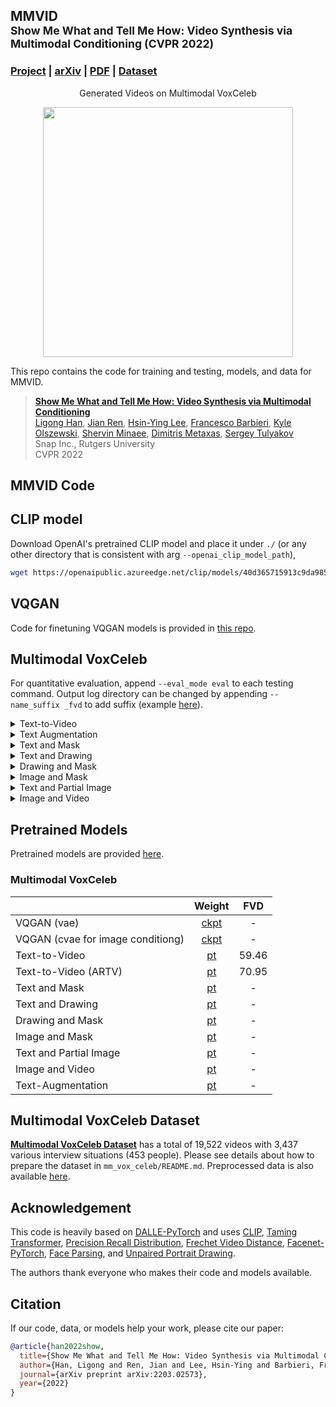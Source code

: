 ## MMVID<br><sub>Show Me What and Tell Me How: Video Synthesis via Multimodal Conditioning (CVPR 2022)</sub>

### [Project](https://snap-research.github.io/MMVID/) | [arXiv](https://arxiv.org/abs/2203.02573) | [PDF](https://arxiv.org/pdf/2203.02573.pdf) | [Dataset](https://github.com/phymhan/MMVID#multimodal-voxceleb-dataset)

<div align="center">
  Generated Videos on Multimodal VoxCeleb
</div>

<div class="gif">
<p align="center">
<img src='images/demo.gif' align="center" width=400>
</p>
</div>

This repo contains the code for training and testing, models, and data for MMVID.

> [**Show Me What and Tell Me How: Video Synthesis via Multimodal Conditioning**](https://snap-research.github.io/MMVID/)<br>
> [Ligong Han](https://phymhan.github.io/), [Jian Ren](https://alanspike.github.io/), [Hsin-Ying Lee](http://hsinyinglee.com/), [Francesco Barbieri](https://fvancesco.github.io/), [Kyle Olszewski](https://kyleolsz.github.io/), [Shervin Minaee](https://sites.google.com/site/shervinminaee/home), [Dimitris Metaxas](https://people.cs.rutgers.edu/~dnm/), [Sergey Tulyakov](http://www.stulyakov.com/)<br>
> Snap Inc., Rutgers University<br>
> CVPR 2022


## MMVID Code 

## CLIP model
Download OpenAI's pretrained CLIP model and place it under `./` (or any other directory that is consistent with arg `--openai_clip_model_path`),

```bash
wget https://openaipublic.azureedge.net/clip/models/40d365715913c9da98579312b702a82c18be219cc2a73407c4526f58eba950af/ViT-B-32.pt
```

## VQGAN

Code for finetuning VQGAN models is provided in [this repo](https://github.com/phymhan/taming-transformers).

## Multimodal VoxCeleb


For quantitative evaluation, append `--eval_mode eval` to each testing command. Output log directory can be changed by appending `--name_suffix _fvd` to add suffix (example [here](https://github.com/phymhan/MMVID/blob/master/scripts/mmvoxceleb/text_to_video/evaluation.sh)).

<details>
  <summary>Text-to-Video</summary>
  
  #### Training:
    bash scripts/mmvoxceleb/text_to_video/train.sh
  #### Testing:
    bash scripts/mmvoxceleb/text_to_video/test.sh
  #### For Quantitative Evaluation (FVD and PRD):
    bash scripts/mmvoxceleb/text_to_video/evaluation.sh
</details>

<details>
  <summary>Text Augmentation</summary>

  Text augmentation for better training. To enable using a pretrained RoBERTa model, append `--fixed_language_model roberta-large` to the training/testing command. Note that this feature is only *experimental* and is not very robust.

  To enable text dropout, append `--drop_sentence` to the training command. Text dropout is also compatible with using a RoBERTa. We observed that text dropout genrally improves diversity in the generated videos.

  #### Training:
    bash scripts/mmvoxceleb/text_augement/train.sh
  #### Testing:
    bash scripts/mmvoxceleb/text_augement/test.sh
</details>

<details>
  <summary>Text and Mask</summary>
  
  #### Training:
    bash scripts/mmvoxceleb/text_and_mask/train.sh
  #### Testing:
    bash scripts/mmvoxceleb/text_and_mask/test.sh
  <!-- #### For Quantitative Evaluation (FVD and PRD):
    To Add -->
</details>

<details>
  <summary>Text and Drawing</summary>
  
  #### Training:
    bash scripts/mmvoxceleb/text_and_drawing/train.sh
  #### Testing:
    bash scripts/mmvoxceleb/text_and_drawing/test.sh
  <!-- #### For Quantitative Evaluation (FVD and PRD):
    To Add -->
</details>

<details>
  <summary>Drawing and Mask</summary>
  
  #### Training:
    bash scripts/mmvoxceleb/drawing_and_mask/train.sh
  #### Testing:
    bash scripts/mmvoxceleb/drawing_and_mask/test.sh
  <!-- #### For Quantitative Evaluation (FVD and PRD):
    To Add -->
</details>

<details>
  <summary>Image and Mask</summary>
  
  #### Training:
    bash scripts/mmvoxceleb/image_and_mask/train.sh
  #### Testing:
    bash scripts/mmvoxceleb/image_and_mask/test.sh
  <!-- #### For Quantitative Evaluation (FVD and PRD):
    To Add -->
</details>

<details>
  <summary>Text and Partial Image</summary>
  
  #### Training:
    bash scripts/mmvoxceleb/image_and_mask/train.sh
  #### Testing:
    bash scripts/mmvoxceleb/image_and_mask/test.sh
  <!-- #### For Quantitative Evaluation (FVD and PRD):
    To Add -->
</details>

<details>
  <summary>Image and Video</summary>
  
  #### Training:
    bash scripts/mmvoxceleb/image_and_mask/train.sh
  #### Testing:
    bash scripts/mmvoxceleb/image_and_mask/test.sh
  <!-- #### For Quantitative Evaluation (FVD and PRD):
    To Add -->
</details>


## Pretrained Models


Pretrained models are provided [here](https://drive.google.com/drive/folders/1q_YdEBylrAWeuSleq6Jp58epE3KM-oXK?usp=sharing).

### Multimodal VoxCeleb
|     | Weight | FVD |
| --- | :---: | :---: |
| VQGAN (vae) | [ckpt](https://drive.google.com/file/d/1zaud_h46OUJWMKQtkpwaRvHw5I4_wdpg/view?usp=sharing) | - |
| VQGAN (cvae for image conditiong) | [ckpt](https://drive.google.com/file/d/1XO_QKsI6H6c0ombHjnpMTwkW0M7f7nJv/view?usp=sharing) | - |
| Text-to-Video | [pt](https://drive.google.com/file/d/1kBjpLn8Z11w6RqgsNFt1yWUrENb8S1dB/view?usp=sharing) | 59.46 |
| Text-to-Video (ARTV) | [pt](https://drive.google.com/file/d/1enkF3aquQvi7qgGgk-45iQLjgMNs29Cl/view?usp=sharing) | 70.95 |
| Text and Mask | [pt](https://drive.google.com/file/d/1EHLcQ4aZ3ZuUOgPvFcNKFzDdZKGTm5rb/view?usp=sharing) | - |
| Text and Drawing | [pt](https://drive.google.com/file/d/1-kcnX-NY4pX0SEV4It7404yWtG4fCrdr/view?usp=sharing) | - |
| Drawing and Mask | [pt](https://drive.google.com/file/d/13lMHqVVHUfpVqM4edyc3dKeBSFfUKBuq/view?usp=sharing) | - |
| Image and Mask | [pt](https://drive.google.com/file/d/1vcq8la7kpJFqdswfX_KuincRNI6o0h3C/view?usp=sharing) | - |
| Text and Partial Image | [pt](https://drive.google.com/file/d/1wSBm9erN9VP58m3jRQnB_kBCrXW-RGSg/view?usp=sharing) | - |
| Image and Video | [pt](https://drive.google.com/file/d/1LGYA9i5KRA1L-5DlM9Bubbo9PiH2RqfG/view?usp=sharing) | - |
| Text-Augmentation | [pt](https://drive.google.com/file/d/1q-r2PO8qSGunG9w9CjFRbbI9pLO1g_s-/view?usp=sharing) | - |


## Multimodal VoxCeleb Dataset

[**Multimodal VoxCeleb Dataset**](mm_vox_celeb/README.md) has a total of 19,522 videos with 3,437 various interview situations (453 people). Please see details about how to prepare the dataset in `mm_vox_celeb/README.md`. Preprocessed data is also available [here](https://drive.google.com/drive/folders/18ebgGGTw0610_SRxiu5M3mdJCZqa-O74?usp=sharing).


## Acknowledgement
This code is heavily based on [DALLE-PyTorch](https://github.com/lucidrains/DALLE-pytorch) and uses [CLIP](https://github.com/openai/CLIP), [Taming Transformer](https://github.com/CompVis/taming-transformers), [Precision Recall Distribution](https://github.com/msmsajjadi/precision-recall-distributions), [Frechet Video Distance](https://github.com/google-research/google-research/tree/master/frechet_video_distance), [Facenet-PyTorch](https://github.com/timesler/facenet-pytorch), [Face Parsing](https://github.com/zllrunning/face-parsing.PyTorch), and [Unpaired Portrait Drawing](https://github.com/yiranran/Unpaired-Portrait-Drawing).

The authors thank everyone who makes their code and models available.




## Citation

If our code, data, or models help your work, please cite our paper:
```BibTeX
@article{han2022show,
  title={Show Me What and Tell Me How: Video Synthesis via Multimodal Conditioning},
  author={Han, Ligong and Ren, Jian and Lee, Hsin-Ying and Barbieri, Francesco and Olszewski, Kyle and Minaee, Shervin and Metaxas, Dimitris and Tulyakov, Sergey},
  journal={arXiv preprint arXiv:2203.02573},
  year={2022}
}
```
